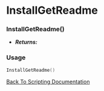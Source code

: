 # InstallGetReadme

### InstallGetReadme()
- ***Returns:*** 

### Usage

```Lua
InstallGetReadme()
```


[Back To Scripting Documentation](../README.md)
